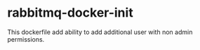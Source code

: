# rabbitmq-docker-init
This dockerfile add ability to add additional user with non admin permissions.
